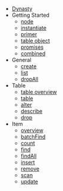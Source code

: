 * [Dynasty](../README.md)
* Getting Started
  * [node](getting-started/node.md)
  * [instantiate](getting-started/instantiate.md)
  * [primer](getting-started/primer.md)
  * [table object](getting-started/table-object.md)
  * [promises](getting-started/promises.md)
  * [combined](getting-started/combined.md)
* General
  * [create](create.md)
  * [list](list.md)
  * [dropAll](dropAll.md)
* Table
  * [table overview](table/overview.md)
  * [table](table/table.md)
  * [alter](table/alter.md)
  * [describe](table/describe.md)
  * [drop](table/drop.md)
* Item
  * [overview](item/overview.md)
  * [batchFind](item/batch-find.md)
  * [count](item/count.md)
  * [find](item/find.md)
  * [findAll](item/findAll.md)
  * [insert](item/insert.md)
  * [remove](item/remove.md)
  * [scan](item/scan.md)
  * [update](item/update.md)
